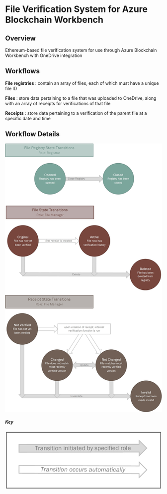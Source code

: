 File Verification System for Azure Blockchain Workbench
==============================================

Overview
--------
Ethereum-based file verification system for use through Azure Blockchain Workbench with OneDrive integration


Workflows
---------

**File registries** : contain an array of files, each of which must have a unique file ID

**Files** : store data pertaining to a file that was uploaded to OneDrive, along with an array of receipts for verifications of that file

**Receipts** : store data pertaining to a verification of the parent file at a specific date and time


Workflow Details
----------------
![workflow details for application](stateTransitions.jpg)

##### Key
![workflow details diagram key](stateKey.jpg)
